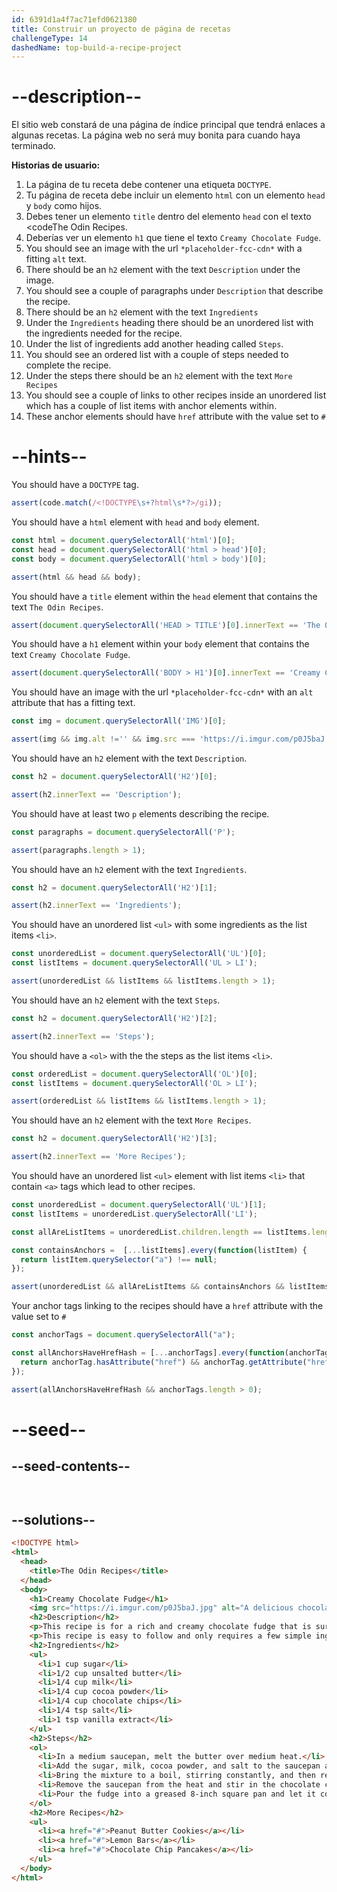 ```yaml
---
id: 6391d1a4f7ac71efd0621380
title: Construir un proyecto de página de recetas
challengeType: 14
dashedName: top-build-a-recipe-project
---
```


# --description--

El sitio web constará de una página de índice principal que tendrá enlaces a algunas recetas. La página web no será muy bonita para cuando haya terminado.

**Historias de usuario:**

1. La página de tu receta debe contener una etiqueta `DOCTYPE`.
1. Tu página de receta debe incluir un elemento `html` con un elemento `head` y `body` como hijos.
1. Debes tener un elemento `title` dentro del elemento `head` con el texto <codeThe Odin Recipes</code>.
1. Deberías ver un elemento `h1` que tiene el texto `Creamy Chocolate Fudge`.
1. You should see an image with the url `*placeholder-fcc-cdn*` with a fitting `alt` text.
1. There should be an `h2` element with the text `Description` under the image.
1. You should see a couple of paragraphs under `Description` that describe the recipe.
1. There should be an `h2` element with the text `Ingredients`
1. Under the `Ingredients` heading there should be an unordered list with the ingredients needed for the recipe.
1. Under the list of ingredients add another heading called `Steps`.
1. You should see an ordered list with a couple of steps needed to complete the recipe.
1. Under the steps there should be an `h2` element with the text `More Recipes`
1. You should see a couple of links to other recipes inside an unordered list which has a couple of list items with anchor elements within.
1. These anchor elements should have `href` attribute with the value set to `#`

# --hints--

You should have a `DOCTYPE` tag.

```js
assert(code.match(/<!DOCTYPE\s+?html\s*?>/gi));
```

You should have a `html` element with `head` and `body` element.

```js
const html = document.querySelectorAll('html')[0];
const head = document.querySelectorAll('html > head')[0];
const body = document.querySelectorAll('html > body')[0];

assert(html && head && body);
```

You should have a `title` element within the `head` element that contains the text `The Odin Recipes`.

```js
assert(document.querySelectorAll('HEAD > TITLE')[0].innerText == 'The Odin Recipes');
```

You should have a `h1` element within your `body` element that contains the text `Creamy Chocolate Fudge`.

```js
assert(document.querySelectorAll('BODY > H1')[0].innerText == 'Creamy Chocolate Fudge');
```

You should have an image with the url `*placeholder-fcc-cdn*` with an `alt` attribute that has a fitting text.

```js
const img = document.querySelectorAll('IMG')[0];

assert(img && img.alt !='' && img.src === 'https://i.imgur.com/p0J5baJ.jpg')
```

You should have an `h2` element with the text `Description`.

```js
const h2 = document.querySelectorAll('H2')[0];

assert(h2.innerText == 'Description');
```

You should have at least two `p` elements describing the recipe.

```js
const paragraphs = document.querySelectorAll('P');

assert(paragraphs.length > 1);
```

You should have an `h2` element with the text `Ingredients`.

```js
const h2 = document.querySelectorAll('H2')[1];

assert(h2.innerText == 'Ingredients');
```

You should have an unordered list `<ul>` with some ingredients as the list items `<li>`.

```js
const unorderedList = document.querySelectorAll('UL')[0];
const listItems = document.querySelectorAll('UL > LI');

assert(unorderedList && listItems && listItems.length > 1);
```

You should have an `h2` element with the text `Steps`.

```js
const h2 = document.querySelectorAll('H2')[2];

assert(h2.innerText == 'Steps');
```

You should have a `<ol>` with the the steps as the list items `<li>`.

```js
const orderedList = document.querySelectorAll('OL')[0];
const listItems = document.querySelectorAll('OL > LI');

assert(orderedList && listItems && listItems.length > 1);
```

You should have an `h2` element with the text `More Recipes`.

```js
const h2 = document.querySelectorAll('H2')[3];

assert(h2.innerText == 'More Recipes');
```

You should have an unordered list `<ul>` element with list items `<li>` that contain `<a>` tags which lead to other recipes.

```js
const unorderedList = document.querySelectorAll('UL')[1];
const listItems = unorderedList.querySelectorAll('LI');

const allAreListItems = unorderedList.children.length == listItems.length;

const containsAnchors =  [...listItems].every(function(listItem) {
  return listItem.querySelector("a") !== null;
});

assert(unorderedList && allAreListItems && containsAnchors && listItems.length > 1);
```

Your anchor tags linking to the recipes should have a `href` attribute with the value set to `#`

```js
const anchorTags = document.querySelectorAll("a");

const allAnchorsHaveHrefHash = [...anchorTags].every(function(anchorTag) {
  return anchorTag.hasAttribute("href") && anchorTag.getAttribute("href") === "#";
});

assert(allAnchorsHaveHrefHash && anchorTags.length > 0); 
```

# --seed--

## --seed-contents--

```html

```

```css

```

## --solutions--

```html
<!DOCTYPE html>
<html>
  <head>
    <title>The Odin Recipes</title>
  </head>
  <body>
    <h1>Creamy Chocolate Fudge</h1>
    <img src="https://i.imgur.com/p0J5baJ.jpg" alt="A delicious chocolate fudge dessert">
    <h2>Description</h2>
    <p>This recipe is for a rich and creamy chocolate fudge that is sure to satisfy your sweet tooth. It's perfect for a special occasion or as a tasty treat for any time of the year.</p>
    <p>This recipe is easy to follow and only requires a few simple ingredients. With just a few steps, you'll be able to create a delicious dessert that everyone will love.</p>
    <h2>Ingredients</h2>
    <ul>
      <li>1 cup sugar</li>
      <li>1/2 cup unsalted butter</li>
      <li>1/4 cup milk</li>
      <li>1/4 cup cocoa powder</li>
      <li>1/4 cup chocolate chips</li>
      <li>1/4 tsp salt</li>
      <li>1 tsp vanilla extract</li>
    </ul>
    <h2>Steps</h2>
    <ol>
      <li>In a medium saucepan, melt the butter over medium heat.</li>
      <li>Add the sugar, milk, cocoa powder, and salt to the saucepan and stir until well combined.</li>
      <li>Bring the mixture to a boil, stirring constantly, and then reduce the heat to low and simmer for 5 minutes.</li>
      <li>Remove the saucepan from the heat and stir in the chocolate chips and vanilla extract until the chocolate is melted and the mixture is smooth.</li>
      <li>Pour the fudge into a greased 8-inch square pan and let it cool completely before cutting into squares.</li>
    </ol>
    <h2>More Recipes</h2>
    <ul>
      <li><a href="#">Peanut Butter Cookies</a></li>
      <li><a href="#">Lemon Bars</a></li>
      <li><a href="#">Chocolate Chip Pancakes</a></li>
    </ul>
  </body>
</html>
```
